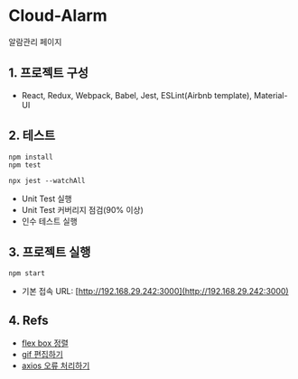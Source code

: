 # Cloud-Alarm

알람관리 페이지

## 1. 프로젝트 구성

- React, Redux, Webpack, Babel, Jest, ESLint(Airbnb template), Material-UI

## 2. 테스트

```shell
npm install
npm test
```

```shell
npx jest --watchAll
```

- Unit Test 실행
- Unit Test 커버리지 점검(90% 이상)
- 인수 테스트 실행

## 3. 프로젝트 실행

```shell
npm start
```

- 기본 접속 URL: [http://192.168.29.242:3000](http://192.168.29.242:3000)

## 4. Refs

- [flex box 정렬](https://ipex.tistory.com/entry/CSS3-flex-Box-justifycontent-alignitems)
- [gif 편집하기](https://ezgif.com/maker)
- [axios 오류 처리하기](https://xn--xy1bk56a.run/axios/guide/error-handling.html)
